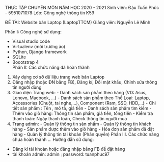 THỰC TẬP CHUYÊN MÔN NĂM HỌC 2020 - 2021
  Sinh viên: Đậu Tuấn Phúc - 5951071078
  Lớp: Công nghệ thông tin K59

ĐỀ TÀI: Website bán Laptop (LaptopTTCM)
  Giảng viên: Nguyễn Lê Minh
  
Phần I: Công nghệ sử dụng:
  - Visual studio code
  - Virtualenv (môi trường ảo)
  - Python, Django framework
  - SQLite
  - Boootstrap 4  
Phần II: Các chức năng đã hoàn thành
  1. Xây dựng cơ sở dữ liệu trang web bán Laptop
  2. Đăng nhập (hoặc ĐN bằng FB), Đăng kí, Đổi mật khẩu, Chỉnh sửa thông tin người dùng
  3. Giao diện Trang web:
    - Danh sách sản phẩm theo hãng (VD: Asus, Lenovo, Macbook, ...)
    - Danh sách sản phẩm theo Thể Loại: Laptop, Accessories (Chuột, tai nghe,...), Component (Ram, SSD, HDD,...)
    - Chi tiết sản phẩm : Tên , mô tả, giá tiền
    - Danh sách sản phâm tìm kiếm
    - Thêm vào giỏ hàng: Thông tin sản phẩm, giá tiền, tổng tiền
    - Kiểm tra thanh toán: Ngày thanh toán, Check thông tin người mua 
  4. Trang admin:
    - Quản lý thông tin sản phẩm
    - Quản lý thông tin khách hàng
    - Sản phẩm được thêm vào giỏ hàng
    - Hóa đơn sản phẩm đã đặt hàng
    - Quản lý thông tin tài khoản (Phân quyền)
Phần III. Các chức năng chưa hoàn thành
  ...
Hướng dẫn sử dụng:
  - Đăng kí tài khoản hoặc đăng nhập bằng FB để đặt hàng
  - tài khoản admin: admin ; password: tuanphuc97 
